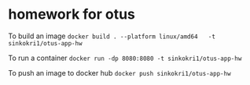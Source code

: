 # homework for otus

To build an image
``docker build . --platform linux/amd64   -t sinkokri1/otus-app-hw``

To run a container 
``docker run -dp 8080:8080 -t sinkokri1/otus-app-hw``

To push an image to docker hub
``docker push sinkokri1/otus-app-hw``